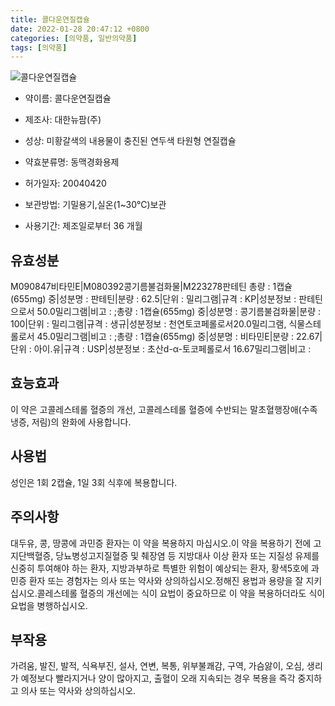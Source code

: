 ```yaml
---
title: 콜다운연질캡슐
date: 2022-01-28 20:47:12 +0800
categories: [의약품, 일반의약품]
tags: [의약품]
---
```

![콜다운연질캡슐](https://nedrug.mfds.go.kr/pbp/cmn/itemImageDownload/147428124064400073)

- 약이름: 콜다운연질캡슐
- 제조사: 대한뉴팜(주)
- 성상: 미황갈색의 내용물이 충진된 연두색 타원형 연질캡슐

- 약효분류명: 동맥경화용제
- 허가일자: 20040420
- 보관방법: 기밀용기,실온(1~30℃)보관 

- 사용기간: 제조일로부터 36 개월
## 유효성분
M090847비타민E|M080392콩기름불검화물|M223278판테틴
총량 : 1캡슐(655mg) 중|성분명 : 판테틴|분량 : 62.5|단위 : 밀리그램|규격 : KP|성분정보 : 판테틴으로서 50.0밀리그램|비고 : ;총량 : 1캡슐(655mg) 중|성분명 : 콩기름불검화물|분량 : 100|단위 : 밀리그램|규격 : 생규|성분정보 : 천연토코페롤로서20.0밀리그램, 식물스테롤로서 45.0밀리그램|비고 : ;총량 : 1캡슐(655mg) 중|성분명 : 비타민E|분량 : 22.67|단위 : 아이.유|규격 : USP|성분정보 : 초산d-α-토코페롤로서 16.67밀리그램|비고 :
## 효능효과
이 약은 고콜레스테롤 혈증의 개선, 고콜레스테롤 혈증에 수반되는 말초혈행장애(수족냉증, 저림)의 완화에 사용합니다.
## 사용법
성인은 1회 2캡슐, 1일 3회 식후에 복용합니다.
## 주의사항
대두유, 콩, 땅콩에 과민증 환자는 이 약을 복용하지 마십시오.이 약을 복용하기 전에 고지단백혈증, 당뇨병성고지질혈증 및 췌장염 등 지방대사 이상 환자 또는 지질성 유제를 신중히 투여해야 하는 환자, 지방과부하로 특별한 위험이 예상되는 환자, 황색5호에 과민증 환자 또는 경험자는 의사 또는 약사와 상의하십시오.정해진 용법과 용량을 잘 지키십시오.콜레스테롤 혈증의 개선에는 식이 요법이 중요하므로 이 약을 복용하더라도 식이요법을 병행하십시오.
## 부작용
가려움, 발진, 발적, 식욕부진, 설사, 연변, 복통, 위부불쾌감, 구역, 가슴앓이, 오심, 생리가 예정보다 빨라지거나 양이 많아지고, 출혈이 오래 지속되는 경우 복용을 즉각 중지하고 의사 또는 약사와 상의하십시오.
